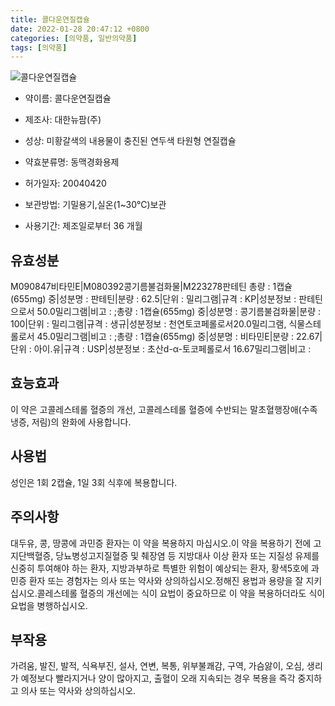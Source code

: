 ```yaml
---
title: 콜다운연질캡슐
date: 2022-01-28 20:47:12 +0800
categories: [의약품, 일반의약품]
tags: [의약품]
---
```

![콜다운연질캡슐](https://nedrug.mfds.go.kr/pbp/cmn/itemImageDownload/147428124064400073)

- 약이름: 콜다운연질캡슐
- 제조사: 대한뉴팜(주)
- 성상: 미황갈색의 내용물이 충진된 연두색 타원형 연질캡슐

- 약효분류명: 동맥경화용제
- 허가일자: 20040420
- 보관방법: 기밀용기,실온(1~30℃)보관 

- 사용기간: 제조일로부터 36 개월
## 유효성분
M090847비타민E|M080392콩기름불검화물|M223278판테틴
총량 : 1캡슐(655mg) 중|성분명 : 판테틴|분량 : 62.5|단위 : 밀리그램|규격 : KP|성분정보 : 판테틴으로서 50.0밀리그램|비고 : ;총량 : 1캡슐(655mg) 중|성분명 : 콩기름불검화물|분량 : 100|단위 : 밀리그램|규격 : 생규|성분정보 : 천연토코페롤로서20.0밀리그램, 식물스테롤로서 45.0밀리그램|비고 : ;총량 : 1캡슐(655mg) 중|성분명 : 비타민E|분량 : 22.67|단위 : 아이.유|규격 : USP|성분정보 : 초산d-α-토코페롤로서 16.67밀리그램|비고 :
## 효능효과
이 약은 고콜레스테롤 혈증의 개선, 고콜레스테롤 혈증에 수반되는 말초혈행장애(수족냉증, 저림)의 완화에 사용합니다.
## 사용법
성인은 1회 2캡슐, 1일 3회 식후에 복용합니다.
## 주의사항
대두유, 콩, 땅콩에 과민증 환자는 이 약을 복용하지 마십시오.이 약을 복용하기 전에 고지단백혈증, 당뇨병성고지질혈증 및 췌장염 등 지방대사 이상 환자 또는 지질성 유제를 신중히 투여해야 하는 환자, 지방과부하로 특별한 위험이 예상되는 환자, 황색5호에 과민증 환자 또는 경험자는 의사 또는 약사와 상의하십시오.정해진 용법과 용량을 잘 지키십시오.콜레스테롤 혈증의 개선에는 식이 요법이 중요하므로 이 약을 복용하더라도 식이요법을 병행하십시오.
## 부작용
가려움, 발진, 발적, 식욕부진, 설사, 연변, 복통, 위부불쾌감, 구역, 가슴앓이, 오심, 생리가 예정보다 빨라지거나 양이 많아지고, 출혈이 오래 지속되는 경우 복용을 즉각 중지하고 의사 또는 약사와 상의하십시오.
